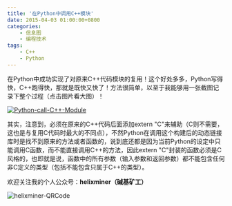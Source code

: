 ```yaml
---
title: '在Python中调用C++模块'
date: 2015-04-03 01:00:00+0800
categories:
    - 信息图
    - 编程技术
tags:
    - C++
    - Python
---
```



在Python中成功实现了对原来C++代码模块的复用！这个好处多多，Python写得快，C++跑得快，那就是既快又快了！方法很简单，以至于我能够用一张截图记录下整个过程（点击图片看大图）！

[![Python-call-C++-Module](http://image.fungenomics.com/st.post.2015-04-03-Python-call-Cpp-Module.png)](http://image.fungenomics.com/st.post.2015-04-03-Python-call-Cpp-Module.png)

其实，注意到，必须在原来的C++代码后面添加extern "C"来辅助（C则不需要，这也是与复用C代码时最大的不同点），不然Python在调用这个构建后的动态链接库时是找不到原来的方法或者函数的，说到底还都是因为当前Python的设定中只能调用C函数，而不能直接调用C++的方法，因此extern "C"封装的函数必须是C风格的，也即就是说，函数中的所有参数（输入参数和返回参数）都不能包含任何非C定义的类型（包括不能包含只属于C++的类型）。


欢迎关注我的个人公众号：**helixminer（碱基矿工）**

![helixminer-QRCode](https://static.fungenomics.com/images/2021/03/helixminer-mid-red.png)



